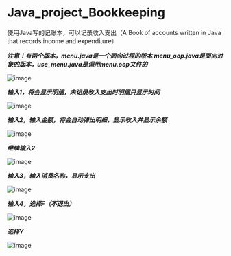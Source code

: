 # Java_project_Bookkeeping
使用Java写的记账本，可以记录收入支出（A Book of accounts written in Java that records income and expenditure）

***注意！有两个版本，menu.java是一个面向过程的版本***
***menu_oop.java是面向对象的版本，use_menu.java是调用menu.oop文件的***


![image](https://github.com/Lappland404/Java_project_Bookkeeping/assets/147624552/9c813a60-446f-4c80-82e0-575532dcb520)

***输入1，将会显示明细，未记录收入支出时明细只显示时间***

![image](https://github.com/Lappland404/Java_project_Bookkeeping/assets/147624552/48ff736b-aa99-49ca-8511-949c2d7f7e2c)

***输入2，输入金额，将会自动弹出明细，显示收入并显示余额***

![image](https://github.com/Lappland404/Java_project_Bookkeeping/assets/147624552/1727d45f-fe31-4f18-8e52-bc279daa202c)

***继续输入2***

![image](https://github.com/Lappland404/Java_project_Bookkeeping/assets/147624552/d562a15c-751b-4c39-aa55-d9741e1ec000)

***输入3，输入消费名称，显示支出***

![image](https://github.com/Lappland404/Java_project_Bookkeeping/assets/147624552/1156a9bf-a27c-4172-9aee-4753f57a5524)

***输入4，选择F（不退出）***

![image](https://github.com/Lappland404/Java_project_Bookkeeping/assets/147624552/7c3ec4e9-f122-4a1c-8a53-5a7860866c1e)

***选择Y***

![image](https://github.com/Lappland404/Java_project_Bookkeeping/assets/147624552/7f96ec05-2a4b-4e06-9c3b-5129d74d4922)

